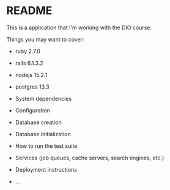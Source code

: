 # README

This is a application that I'm working with the DIO course.

Things you may want to cover:

* ruby 2.7.0
* rails 6.1.3.2
* nodejs 15.2.1
* postgres 13.3

* System dependencies

* Configuration

* Database creation

* Database initialization

* How to run the test suite

* Services (job queues, cache servers, search engines, etc.)

* Deployment instructions

* ...
